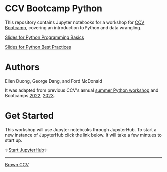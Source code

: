 # CCV Bootcamp Python

This repository contains Jupyter notebooks for a workshop for [CCV Bootcamp](https://docs.ccv.brown.edu/bootcamp-2024/schuedule/day4), covering an introduction 
to Python and data wrangling. 

[Slides for Python Programming Basics](https://docs.google.com/presentation/d/1WYDiY4YUd78zdWkum3kkSNI6ZnTd6C_PMwNRZPCi37Y/edit?usp=sharing)

[Slides for Python Best Practices](https://docs.google.com/presentation/d/1M1lyo4br9WxOCklidJdCm77o7mfhFkt3OmAo5yhJqpk/edit?usp=sharing)

# Authors

Ellen Duong, George Dang, and Ford McDonald

It was adapted from previous CCV's annual 
[summer Python workshop](https://github.com/brown-ccv/workshop-python-2020) and 
Bootcamps [2022](https://github.com/brown-ccv/ccv-bootcamp-python), [2023](https://github.com/brown-ccv/ccv-bootcamp-python-2023).


# Get Started 

This workshop will use Jupyter notebooks through JupyterHub. To start a new instance of JupyterHub click the link below. It will take a few mintues to start up. 

✨[Start JupyterHub](https://ccv.jupyter.brown.edu/hub/user-redirect/git-pull?repo=https%3A%2F%2Fgithub.com%2Fbrown-ccv%2Fccv-bootcamp-python-2024&urlpath=lab%2Ftree%2Fccv-bootcamp-python-2024%2Fnotebooks%2F0.0-jgh-project-setup.ipynb&branch=main)✨


---
[Brown CCV](https://ccv.brown.edu)
